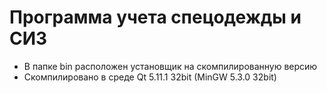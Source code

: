 # Программа учета спецодежды и СИЗ
 - В папке bin расположен установщик на скомпилированную версию
 - Скомпилировано в среде Qt 5.11.1 32bit (MinGW 5.3.0 32bit)
